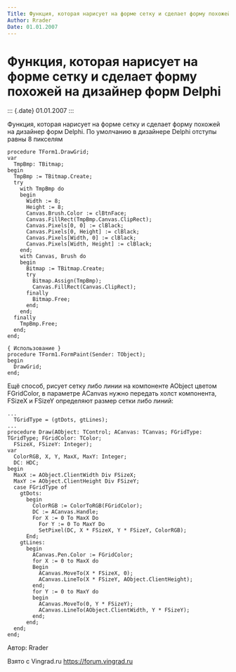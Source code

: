 ```yaml
---
Title: Функция, которая нарисует на форме сетку и сделает форму похожей на дизайнер форм Delphi
Author: Rrader
Date: 01.01.2007
---
```



Функция, которая нарисует на форме сетку и сделает форму похожей на дизайнер форм Delphi
========================================================================================

::: {.date}
01.01.2007
:::

Функция, которая нарисует на форме сетку и сделает форму похожей на
дизайнер форм Delphi. По умолчанию в дизайнере Delphi отступы равны 8
пикселям

    procedure TForm1.DrawGrid;
    var
      TmpBmp: TBitmap;
    begin
      TmpBmp := TBitmap.Create;
      try
        with TmpBmp do
        begin
          Width := 8;
          Height := 8;
          Canvas.Brush.Color := clBtnFace;
          Canvas.FillRect(TmpBmp.Canvas.ClipRect);
          Canvas.Pixels[0, 0] := clBlack;
          Canvas.Pixels[0, Height] := clBlack;
          Canvas.Pixels[Width, 0] := clBlack;
          Canvas.Pixels[Width, Height] := clBlack;
        end;
        with Canvas, Brush do
        begin
          Bitmap := TBitmap.Create;
          try
            Bitmap.Assign(TmpBmp);
            Canvas.FillRect(Canvas.ClipRect);
          finally
            Bitmap.Free;
          end;
        end;
      finally
        TmpBmp.Free;
      end;
    end;
     
    { Использование }
    procedure TForm1.FormPaint(Sender: TObject);
    begin
      DrawGrid; 
    end;

Ещё способ, рисует сетку либо линии на компоненте AObject цветом
FGridColor, в параметре ACanvas нужно передать холст компонента, FSizeX
и FSizeY определяют размер сетки либо линий:

    ...
      TGridType = (gtDots, gtLines);
    ...
    procedure Draw(AObject: TControl; ACanvas: TCanvas; FGridType: TGridType; FGridColor: TColor;
      FSizeX, FSizeY: Integer);
    var
      ColorRGB, X, Y, MaxX, MaxY: Integer;
      DC: HDC;
    begin
      MaxX := AObject.ClientWidth Div FSizeX;
      MaxY := AObject.ClientHeight Div FSizeY;
      case FGridType of
        gtDots:
          begin
            ColorRGB := ColorToRGB(FGridColor);
            DC := ACanvas.Handle;
            For X := 0 To MaxX Do
              For Y := 0 To MaxY Do
              SetPixel(DC, X * FSizeX, Y * FSizeY, ColorRGB);
          End;
        gtLines:
          begin
            ACanvas.Pen.Color := FGridColor;
            for X := 0 to MaxX do
            Begin
              ACanvas.MoveTo(X * FSizeX, 0);
              ACanvas.LineTo(X * FSizeY, AObject.ClientHeight);
            end;
            for Y := 0 to MaxY do
            begin
              ACanvas.MoveTo(0, Y * FSizeY);
              ACanvas.LineTo(AObject.ClientWidth, Y * FSizeY);
            end;
          end;
      end;
    end;

Автор: Rrader

Взято с Vingrad.ru <https://forum.vingrad.ru>
